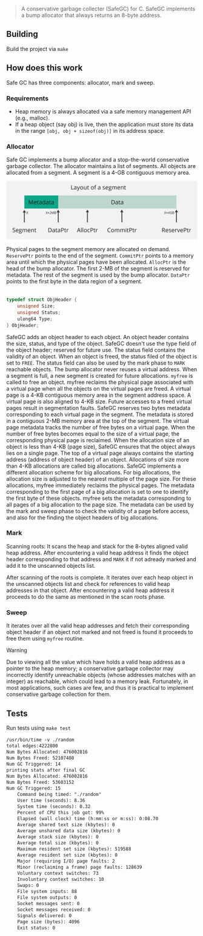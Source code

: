 > A conservative garbage collecter (SafeGC) for C. SafeGC implements a bump allocator that always returns an 8-byte address.

## Building
Build the project via `make`

## How does this work
Safe GC has three components: allocator, mark and sweep.

### Requirements
- Heap memory is always allocated via a safe memory management API (e.g., malloc).
- If a heap object (say obj) is live, then the application must store its data in the range `[obj, obj + sizeof(obj)]` in its address space.

### Allocator
Safe GC implements a bump allocator and a stop-the-world conservative garbage collector. The allocator maintains a list of segments. All objects are allocated from a segment. A segment is a 4-GB contiguous memory area. 

![Layout of a Segment](./images/segment_layout.jpg)

Physical pages to the segment memory are allocated on demand. `ReservePtr` points to the end of the segment. `CommitPtr` points to a memory area until which the physical pages have been allocated. `AllocPtr` is the head of the bump allocator. The first 2-MB of the segment is reserved for metadata. The rest of the segment is used by the bump allocator. `DataPtr` points to the first byte in the data region of a segment.

``` c

typedef struct ObjHeader {
	unsigned Size;
	unsigned Status;
	ulong64 Type;
} ObjHeader;
```

SafeGC adds an object header to each object. An object header contains the size, status, and type of the object. SafeGC doesn't use the type field of the object header; reserved for future use. The status field contains the validity of an object. When an object is freed, the status filed of the object is set to `FREE`. The status field can also be used by the mark phase to `MARK` reachable objects. The bump allocator never reuses a virtual address. When a segment is full, a new segment is created for future allocations. `myfree` is called to free an object. myfree reclaims the physical page associated with a virtual page when all the objects on the virtual pages are freed. A virtual page is a 4-KB contiguous memory area in the segment address space. A virtual page is also aligned to 4-KB size. Future accesses to a freed virtual pages result in segmentation faults. SafeGC reserves two bytes metadata corresponding to each virtual page in the segment. The metadata is stored in a contiguous 2-MB memory area at the top of the segment. The virtual page metadata tracks the number of free bytes on a virtual page. When the number of free bytes becomes equal to the size of a virtual page, the corresponding physical page is reclaimed. When the allocation size of an object is less than 4-KB (page size), SafeGC ensures that the object always lies on a single page. The top of a virtual page always contains the starting address (address of object header) of an object. Allocations of size more than 4-KB allocations are called big allocations. SafeGC implements a different allocation scheme for big allocations. For big allocations, the allocation size is adjusted to the nearest multiple of the page size. For these allocations, myfree immediately reclaims the physical pages. The metadata corresponding to the first page of a big allocation is set to one to identify the first byte of these objects. myfree sets the metadata corresponding to all pages of a big allocation to the page size. The metadata can be used by the mark and sweep phase to check the validity of a page before access, and also for the finding the object headers of big allocations.

### Mark
Scanning roots: It scans the heap and stack for the 8-bytes aligned valid heap address. After encountering a valid heap address it finds the object header corresponding to that address and `MARK` it if not adready marked and add it to the unscanned objects list. 

After scanning of the roots is complete. It iterates over each heap object in the unscanned objects list and check for references to valid heap addresses in that object. After encountering a valid heap address it proceeds to do the same as mentioned in the scan roots phase. 

### Sweep 
It iterates over all the valid heap addresses and fetch their corresponding object header if an object not marked and not freed is found it proceeds to free them using `myfree` routine.

> [!Warning]
> Due to viewing all the value which have holds a valid heap address as a pointer to the heap memory; a conservative garbage collector may incorrectly identify unreachable objects (whose addresses matches with an integer) as reachable, which could lead to a memory leak. Fortunately, in most applications, such cases are few, and thus it is practical to implement conservative garbage collection for them.

## Tests
Run tests using `make test`
``` console
/usr/bin/time -v ./random
total edges:4222800
Num Bytes Allocated: 476002816
Num Bytes Freed: 52107408
Num GC Triggered: 14
printing stats after final GC
Num Bytes Allocated: 476002816
Num Bytes Freed: 53603152
Num GC Triggered: 15
	Command being timed: "./random"
	User time (seconds): 8.36
	System time (seconds): 0.32
	Percent of CPU this job got: 99%
	Elapsed (wall clock) time (h:mm:ss or m:ss): 0:08.70
	Average shared text size (kbytes): 0
	Average unshared data size (kbytes): 0
	Average stack size (kbytes): 0
	Average total size (kbytes): 0
	Maximum resident set size (kbytes): 519588
	Average resident set size (kbytes): 0
	Major (requiring I/O) page faults: 2
	Minor (reclaiming a frame) page faults: 128639
	Voluntary context switches: 73
	Involuntary context switches: 10
	Swaps: 0
	File system inputs: 88
	File system outputs: 0
	Socket messages sent: 0
	Socket messages received: 0
	Signals delivered: 0
	Page size (bytes): 4096
	Exit status: 0
```

